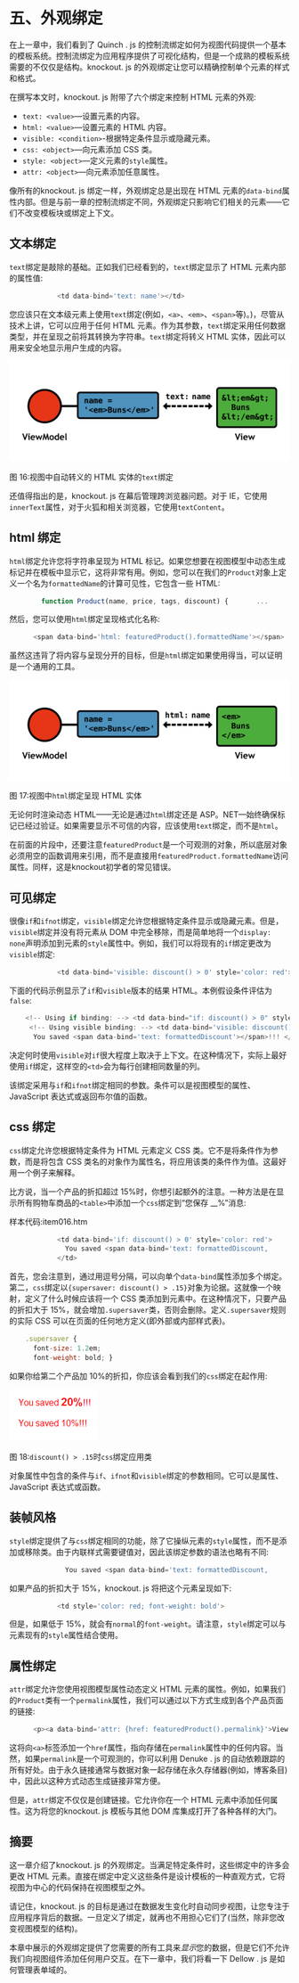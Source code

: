 # 五、外观绑定

在上一章中，我们看到了 Quinch . js 的控制流绑定如何为视图代码提供一个基本的模板系统。控制流绑定为应用程序提供了可视化结构，但是一个成熟的模板系统需要的不仅仅是结构。knockout. js 的外观绑定让您可以精确控制单个元素的样式和格式。

在撰写本文时，knockout. js 附带了六个绑定来控制 HTML 元素的外观:

*   `text: <value>`—设置元素的内容。
*   `html: <value>`—设置元素的 HTML 内容。
*   `visible: <condition>`-根据特定条件显示或隐藏元素。
*   `css: <object>`—向元素添加 CSS 类。
*   `style: <object>`—定义元素的`style`属性。
*   `attr: <object>`—向元素添加任意属性。

像所有的knockout. js 绑定一样，外观绑定总是出现在 HTML 元素的`data-bind`属性内部。但是与前一章的控制流绑定不同，外观绑定只影响它们相关的元素——它们不改变模板块或绑定上下文。

## 文本绑定

`text`绑定是敲除的基础。正如我们已经看到的，`text`绑定显示了 HTML 元素内部的属性值:

```js
            <td data-bind='text: name'></td>

```

您应该只在文本级元素上使用`text`绑定(例如，`<a>`、`<em>`、`<span>`等)。)，尽管从技术上讲，它可以应用于任何 HTML 元素。作为其参数，`text`绑定采用任何数据类型，并在呈现之前将其转换为字符串。`text`绑定将转义 HTML 实体，因此可以用来安全地显示用户生成的内容。

![](img/image016.png)

图 16:视图中自动转义的 HTML 实体的`text`绑定

还值得指出的是，knockout. js 在幕后管理跨浏览器问题。对于 IE，它使用`innerText`属性，对于火狐和相关浏览器，它使用`textContent`。

## html 绑定

`html`绑定允许您将字符串呈现为 HTML 标记。如果您想要在视图模型中动态生成标记并在模板中显示它，这将非常有用。例如，您可以在我们的`Product`对象上定义一个名为`formattedName`的计算可见性，它包含一些 HTML:

```js
        function Product(name, price, tags, discount) {       ...       this.formattedName = ko.computed(function() {         return "<strong>" + this.name() + "</strong>";       }, this);     }

```

然后，您可以使用`html`绑定呈现格式化名称:

```js
      <span data-bind='html: featuredProduct().formattedName'></span>

```

虽然这违背了将内容与呈现分开的目标，但是`html`绑定如果使用得当，可以证明是一个通用的工具。

![](img/image017.png)

图 17:视图中`html`绑定呈现 HTML 实体

无论何时渲染动态 HTML——无论是通过`html`绑定还是 ASP。NET—始终确保标记已经过验证。如果需要显示不可信的内容，应该使用`text`绑定，而不是`html`。

在前面的片段中，还要注意`featuredProduct`是一个可观测的对象，所以底层对象必须用空的函数调用来引用，而不是直接用`featuredProduct.formattedName`访问属性。同样，这是knockout初学者的常见错误。

## 可见绑定

很像`if`和`ifnot`绑定，`visible`绑定允许您根据特定条件显示或隐藏元素。但是，`visible`绑定并没有将元素从 DOM 中完全移除，而是简单地将一个`display: none`声明添加到元素的`style`属性中。例如，我们可以将现有的`if`绑定更改为`visible`绑定:

```js
            <td data-bind='visible: discount() > 0' style='color: red'>

```

下面的代码示例显示了`if`和`visible`版本的结果 HTML。本例假设条件评估为`false`:

```js
    <!-- Using if binding: --> <td data-bind="if: discount() > 0" style="color: red"></td>
     <!-- Using visible binding: --> <td data-bind='visible: discount() > 0'     style='color: red; display: none'>
      You saved <span data-bind='text: formattedDiscount'></span>!!! </td>

```

决定何时使用`visible`对`if`很大程度上取决于上下文。在这种情况下，实际上最好使用`if`绑定，这样空的`<td>`会为每行创建相同数量的列。

该绑定采用与`if`和`ifnot`绑定相同的参数。条件可以是视图模型的属性、JavaScript 表达式或返回布尔值的函数。

## css 绑定

`css`绑定允许您根据特定条件为 HTML 元素定义 CSS 类。它不是将条件作为参数，而是将包含 CSS 类名的对象作为属性名，将应用该类的条件作为值。这最好用一个例子来解释。

比方说，当一个产品的折扣超过 15%时，你想引起额外的注意。一种方法是在显示所有购物车商品的`<table>`中添加一个`css`绑定到“您保存 __%”消息:

样本代码:item016.htm

```js
            <td data-bind='if: discount() > 0' style='color: red'>
              You saved <span data-bind='text: formattedDiscount,                      css: {supersaver: discount() > .15}'></span>!!!
            </td>

```

首先，您会注意到，通过用逗号分隔，可以向单个`data-bind`属性添加多个绑定。第二，`css`绑定以`{supersaver: discount() > .15}`对象为论据。这就像一个映射，定义了什么时候应该将一个 CSS 类添加到元素中。在这种情况下，只要产品的折扣大于 15%，就会增加`.supersaver`类，否则会删除。定义`.supersaver`规则的实际 CSS 可以在页面的任何地方定义(即外部或内部样式表)。

```js
    .supersaver {
      font-size: 1.2em;
      font-weight: bold; }

```

如果你给第二个产品加 10%的折扣，你应该会看到我们的`css`绑定在起作用:

![](img/image018.png)

图 18:`discount() > .15`时`css`绑定应用类

对象属性中包含的条件与`if`、`ifnot`和`visible`绑定的参数相同。它可以是属性、JavaScript 表达式或函数。

## 装帧风格

`style`绑定提供了与`css`绑定相同的功能，除了它操纵元素的`style`属性，而不是添加或移除类。由于内联样式需要键值对，因此该绑定参数的语法也略有不同:

```js
              You saved <span data-bind='text: formattedDiscount,                      style: {fontWeight: discount() > .15 ? "bold" : "normal"}'></span>!!!

```

如果产品的折扣大于 15%，knockout. js 将把这个元素呈现如下:

```js
            <td style='color: red; font-weight: bold'>

```

但是，如果低于 15%，就会有`normal`的`font-weight`。请注意，`style`绑定可以与元素现有的`style`属性结合使用。

## 属性绑定

`attr`绑定允许您使用视图模型属性动态定义 HTML 元素的属性。例如，如果我们的`Product`类有一个`permalink`属性，我们可以通过以下方式生成到各个产品页面的链接:

```js
      <p><a data-bind='attr: {href: featuredProduct().permalink}'>View details</a></p>

```

这将向`<a>`标签添加一个`href`属性，指向存储在`permalink`属性中的任何内容。当然，如果`permalink`是一个可观测的，你可以利用 Denuke . js 的自动依赖跟踪的所有好处。由于永久链接通常与数据对象一起存储在永久存储器(例如，博客条目)中，因此以这种方式动态生成链接非常方便。

但是，`attr`绑定不仅仅是创建链接。它允许你在一个 HTML 元素中添加任何属性。这为将您的knockout. js 模板与其他 DOM 库集成打开了各种各样的大门。

## 摘要

这一章介绍了knockout. js 的外观绑定。当满足特定条件时，这些绑定中的许多会更改 HTML 元素。直接在绑定中定义这些条件是设计模板的一种直观方式，它将视图为中心的代码保持在视图模型之外。

请记住，knockout. js 的目标是通过在数据发生变化时自动同步视图，让您专注于应用程序背后的数据。一旦定义了绑定，就再也不用担心它们了(当然，除非您改变视图模型的结构)。

本章中展示的外观绑定提供了您需要的所有工具来*显示*您的数据，但是它们不允许我们向视图组件添加任何用户交互。在下一章中，我们将看一下 Dellow . js 是如何管理表单域的。